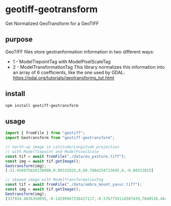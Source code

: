# geotiff-geotransform
Get Normalized GeoTransform for a GeoTIFF

## purpose
GeoTIFF files store geotranformation information in two different ways:
  - 1 - ModelTiepointTag with ModelPixelScaleTag
  - 2 - ModelTransformationTag
This library normalizes this information into an array of 6 coefficients, like the one used by GDAL: https://gdal.org/tutorials/geotransforms_tut.html

## install
```bash
npm install geotiff-geotransform
```

## usage
```js
import { fromFile } from "geotiff";
import Geotransform from "geotiff-geotransform";

// north-up image in Latitude/Longitude projection
// with ModelTiepoint and ModelPixelScale
const tif = await fromFile("./data/eu_pasture.tiff");
const img = await tif.getImage();
Geotransform(img);
[-31.456975828130908,0.08332825,0,80.7984254723645,0,-0.08332825]

// skewed image with ModelTransformationTag 
const tif = await fromFile("./data/umbra_mount_yasur.tiff");
const img = await tif.getImage();
Geotransform(img);
[337934.4836350695,-0.14299987236417117,-0.5767759114507439,7840518.464866471,-0.5767759114507457,0.14299987236414916]
```
